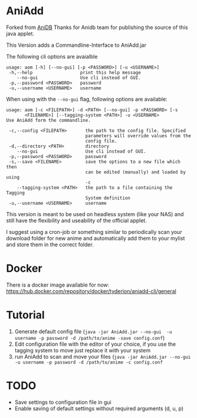 # AniAdd

Forked from [AniDB](https://github.com/svn2github/AniDB)
Thanks for Anidb team for publishing the source of this java applet.


This Version adds a Commandline-Interface to AniAdd.jar

The following cli options are avaialble
``` 
usage: aom [-h] [--no-gui] [-p <PASSWORD>] [-u <USERNAME>]
 -h,--help                  print this help message
    --no-gui                Use cli instead of GUI.
 -p,--password <PASSWORD>   password
 -u,--username <USERNAME>   username
```

When using with the `--no-gui` flag, following options are available:

```
usage: aom [-c <FILEPATH>] -d <PATH> [--no-gui] -p <PASSWORD> [-s
       <FILENAME>] [--tagging-system <PATH>] -u <USERNAME>
Use AniAdd form the commandline.

 -c,--config <FILEPATH>       the path to the config file. Specified
                              parameters will override values from the
                              config file.
 -d,--directory <PATH>        directory
    --no-gui                  Use cli instead of GUI.
 -p,--password <PASSWORD>     password
 -s,--save <FILENAME>         save the options to a new file which then
                              can be edited (manually) and loaded by using
                              -c
    --tagging-system <PATH>   the path to a file containing the Tagging
                              System definition
 -u,--username <USERNAME>     username
```


This version is meant to be used on headless system (like your NAS) and still have the flexibility and useability of the official applet.

I suggest using a cron-job or something similar to periodically scan your download folder for new anime and automatically add them to your mylist and store them in the correct folder.

# Docker

There is a docker image available for now: https://hub.docker.com/repository/docker/tyderion/aniadd-cli/general

# Tutorial

1. Generate default config file (`java -jar AniAdd.jar --no-gui  -u username -p password -d /path/to/anime -save config.conf`)
2. Edit configuration file with the editor of your choice, if you use the tagging system to move just replace it with your system
3. run AniAdd to scan and move your files (`java -jar AniAdd.jar --no-gui  -u username -p password -d /path/to/anime -c config.conf`


# TODO
 
- Save settings to configuration file in gui
- Enable saving of default settings without required arguments (d, u, p) 
